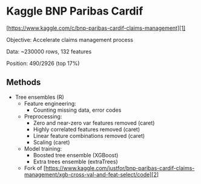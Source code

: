 # Kaggle BNP Paribas Cardif
[https://www.kaggle.com/c/bnp-paribas-cardif-claims-management][1]

Objective: Accelerate claims management process

Data: ~230000 rows, 132 features

Position: 490/2926 (top 17%)

## Methods

- Tree ensembles (R)
	* Feature engineering:
		* Counting missing data, error codes
	* Preprocessing:
		* Zero and near-zero var features removed (caret)
		* Highly correlated features removed (caret)
		* Linear feature combinations removed (caret)
		* Scaling (caret)
	* Model training:
		* Boosted tree ensemble (XGBoost)
		* Extra trees ensemble (extraTrees)
	* Fork of [https://www.kaggle.com/justfor/bnp-paribas-cardif-claims-management/xgb-cross-val-and-feat-select/code][2]

	 
[1]: https://www.kaggle.com/c/bnp-paribas-cardif-claims-management
[2]: https://www.kaggle.com/justfor/bnp-paribas-cardif-claims-management/xgb-cross-val-and-feat-select/code